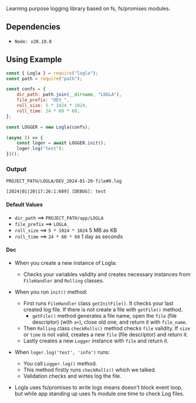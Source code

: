 Learning purpose logging library based on fs, fs/promises modules.

## Dependencies
- `Node: v20.10.0`

## Using Example

```js
const { Logla } = require("logla");
const path = require("path");

const confs = {
    dir_path: path.join(__dirname, "LOGLA"),
    file_prefix: "DEV_",
    roll_size: 5 * 1024 * 1024,
    roll_time: 24 * 60 * 60,
};

const LOGGER = new Logla(confs);

(async () => {
    const loger = await LOGGER.init();
    loger.log("test");
})();


```
### Output

```
PROJECT_PATH/LOGLA/DEV_2024-01-20-file#0.log

[2024|01|20|17:26:1:689] [DEBUG]: test

```

#### Default Values
- `dir_path` ==> `PROJECT_PATH/app/LOGLA`
- `file_prefix` ==> `LOGLA_`
- `roll_size` ==> `5 * 1024 * 1024` 5 MB as KB
- `roll_time` ==> `24 * 60 * 60` 1 day as seconds

#### Doc
- When you create a new instance of Logla:
  - Checks your variables validity and creates necessary instances from `FileHandler` and `Rolling` classes.
- When you run `init()` method:
  - First runs `FileHandler` class `getInitFile()`. It checks your last created log file. If there is not create a file with `getFile()` method.
    - `getFile()` method generates a file name, open the `file` (file descriptor) (with `a+`), close old one, and return it with `file_name`.
  - Then `Rolling` class `checkRolls()` method checks `file` validity. If `size` or `time` is not valid, creates a new `file` (file descriptor) and return it.
  - Lastly creates a new `Logger` instance with `file` and return it.
- When `loger.log('test', 'info')` runs:
  - You call `Logger.log()` method.
  - This method firstly runs `checkRolls()` which we talked. 
  - Validation checks and wirtes log the file.

- Logla uses fs/promises to write logs means doesn't block event loop, but while app standing up uses fs module one time to check Log files.